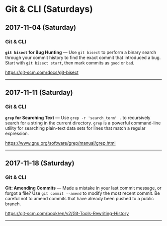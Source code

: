 # Git & CLI (Saturdays)

## 2017-11-04 (Saturday)

### Git & CLI
**`git bisect` for Bug Hunting** — Use `git bisect` to perform a binary search through your commit history to find the exact commit that introduced a bug. Start with `git bisect start`, then mark commits as `good` or `bad`.

https://git-scm.com/docs/git-bisect

---

## 2017-11-11 (Saturday)

### Git & CLI
**`grep` for Searching Text** — Use `grep -r 'search_term' .` to recursively search for a string in the current directory. `grep` is a powerful command-line utility for searching plain-text data sets for lines that match a regular expression.

https://www.gnu.org/software/grep/manual/grep.html

---

## 2017-11-18 (Saturday)

### Git & CLI
**Git: Amending Commits** — Made a mistake in your last commit message, or forgot a file? Use `git commit --amend` to modify the most recent commit. Be careful not to amend commits that have already been pushed to a public branch.

https://git-scm.com/book/en/v2/Git-Tools-Rewriting-History

---

